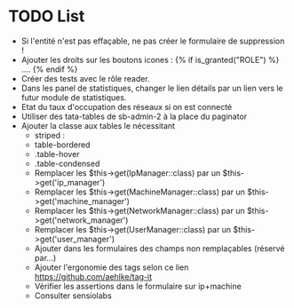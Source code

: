 TODO List
=========
* Si l'entité n'est pas effaçable, ne pas créer le formulaire de suppression !
* Ajouter les droits sur les boutons icones : {% if is_granted("ROLE") %} .... {% endif %}
* Créer des tests avec le rôle reader.
* Dans les panel de statistiques, changer le lien détails par un lien vers le futur module de statistiques.
* Etat du taux d'occupation des réseaux si on est connecté
* Utiliser des tata-tables de sb-admin-2 à la place du paginator
* Ajouter la classe aux tables le nécessitant  
    *  striped : <table class="table table-striped">
    *  table-bordered
    *  .table-hover
    *  .table-condensed
* Remplacer les $this->get(IpManager::class) par un $this->get('ip_manager')
* Remplacer les $this->get(MachineManager::class) par un $this->get('machine_manager')
* Remplacer les $this->get(NetworkManager::class) par un $this->get('network_manager')
* Remplacer les $this->get(UserManager::class) par un $this->get('user_manager')
* Ajouter dans les formulaires des champs non remplaçables (réservé par...)
* Ajouter l'ergonomie des tags selon ce lien https://github.com/aehlke/tag-it
* Vérifier les assertions dans le formulaire sur ip+machine
* Consulter sensiolabs
